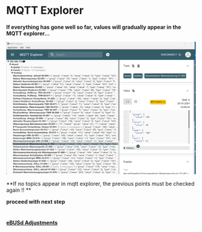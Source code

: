 # MQTT Explorer 

**If everything has gone well so far, values will gradually appear in the MQTT explorer...**

![image](pictures/mqtt_explorer_1.png)

**If no topics appear in mqtt explorer, the previous points must be checked again !! **

**proceed with next step** 
#
**[eBUSd Adjustments](ebusd.md)**
